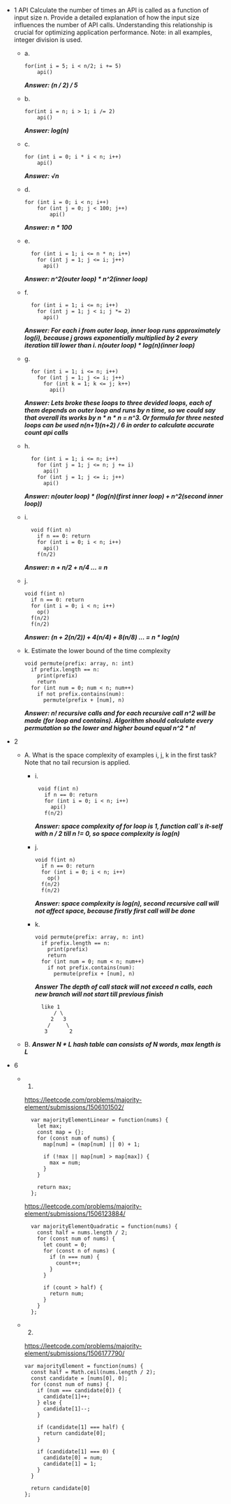 - 1 API
Calculate the number of times an API is called as a function of input size n.
Provide a detailed explanation of how the input size influences the number of
API calls. Understanding this relationship is crucial for optimizing application
performance. Note: in all examples, integer division is used.
  - a.
    
        for(int i = 5; i < n/2; i += 5)
            api()
        

    ***Answer: (n / 2) / 5***
  - b. 
        
        for(int i = n; i > 1; i /= 2)
            api()
        
    ***Answer: log(n)***
  - c.
        
        for (int i = 0; i * i < n; i++)
            api()

    ***Answer: &#8730;n***
  - d.
     
        for (int i = 0; i < n; i++)
            for (int j = 0; j < 100; j++)
                api()

    ***Answer: n * 100***
  - e. 
  
          for (int i = 1; i <= n * n; i++)
            for (int j = 1; j <= i; j++)
              api()

    ***Answer: n^2(outer loop) * n^2(inner loop)***
  - f. 
  
          for (int i = 1; i <= n; i++)
            for (int j = 1; j < i; j *= 2)
              api()

    ***Answer: For each i from outer loop, inner loop runs approximately log(i), because j grows exponentially multiplied by 2 every iteration till lower than i. n(outer loop) * log(n)(inner loop)***
  - g.
  
          for (int i = 1; i <= n; i++)
            for (int j = 1; j <= i; j++)
              for (int k = 1; k <= j; k++)
                api()

    ***Answer: Lets broke these loops to three devided loops, each of them depends on outer loop and runs by n time, so we could say that overall its works by n * n * n = n^3. Or formula for three nested loops can be used n(n+1)(n+2) / 6 in order to calculate accurate count api calls***

  - h.
  
          for (int i = 1; i <= n; i++)
            for (int j = 1; j <= n; j += i)
              api()
            for (int j = 1; j <= i; j++)
              api()

    ***Answer: n(outer loop) * (log(n)(first inner loop) + n^2(second inner loop))***

  - i.
  
          void f(int n)
            if n == 0: return
            for (int i = 0; i < n; i++)
              api()
            f(n/2)

    ***Answer: n + n/2 + n/4 ... = n***

  - j. 
  
        void f(int n)
          if n == 0: return
          for (int i = 0; i < n; i++)
            op()
          f(n/2)
          f(n/2)

    ***Answer:  (n + 2(n/2)) + 4(n/4) + 8(n/8) ... = n * log(n)***

  - k. Estimate the lower bound of the time complexity
  
        void permute(prefix: array, n: int)
          if prefix.length == n:
            print(prefix)
            return
          for (int num = 0; num < n; num++)
            if not prefix.contains(num):
              permute(prefix + [num], n)

    ***Answer: n! recursive calls  and for each recursive call n^2 will be made (for loop and contains). Algorithm should calculate every permutation so the lower and higher bound equal n^2 * n!***

- 2
  - A. What is the space complexity of examples i, j, k in the first task? Note
      that no tail recursion is applied.
       - i. 
      
              void f(int n)
                if n == 0: return
                for (int i = 0; i < n; i++)
                  api()
                f(n/2)
          
          ***Answer: space complexity of for loop is 1, function call`s it-self with n / 2 till n != 0, so space complexity is log(n)***
      - j.

            void f(int n)
              if n == 0: return
              for (int i = 0; i < n; i++)
                op()
              f(n/2)
              f(n/2)

          ***Answer: space complexity is log(n), second recursive call will not affect space, because firstly first call will be done***

      - k.

            void permute(prefix: array, n: int)
              if prefix.length == n:
                print(prefix)
                return
              for (int num = 0; num < n; num++)
                if not prefix.contains(num):
                  permute(prefix + [num], n)

          ***Answer The depth of call stack will not exceed n calls, each new branch will not start till previous finish***
              
              like 1
                  / \
                 2   3
                /     \
               3       2
  - B. ***Answer N * L hash table can consists of N words, max length is L***
- 6
  - 1.
    https://leetcode.com/problems/majority-element/submissions/1506101502/
          
          var majorityElementLinear = function(nums) {
            let max;
            const map = {};
            for (const num of nums) {
              map[num] = (map[num] || 0) + 1;
              
              if (!max || map[num] > map[max]) {
                max = num;
              }
            }

            return max;
          };

    https://leetcode.com/problems/majority-element/submissions/1506123884/
          
          var majorityElementQuadratic = function(nums) {
            const half = nums.length / 2;
            for (const num of nums) {
              let count = 0;
              for (const n of nums) {
                if (n === num) {
                  count++;
                }
              }
              
              if (count > half) {
                return num;
              }
            }
          };
  - 2. 
    https://leetcode.com/problems/majority-element/submissions/1506177790/

        var majorityElement = function(nums) {
          const half = Math.ceil(nums.length / 2);
          const candidate = [nums[0], 0];
          for (const num of nums) {
            if (num === candidate[0]) {
              candidate[1]++;
            } else {
              candidate[1]--;
            }

            if (candidate[1] === half) {
              return candidate[0];
            }

            if (candidate[1] === 0) {
              candidate[0] = num;
              candidate[1] = 1;
            }
          }

          return candidate[0]
        };


